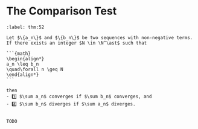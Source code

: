# The Comparison Test

````{prf:theorem} Comparison Test
:label: thm:52

Let $\{a_n\}$ and $\{b_n\}$ be two sequences with non-negative terms. If there exists an integer $N \in \N^\ast$ such that

```{math}
\begin{align*}
a_n \leq b_n
\quad\forall n \geq N
\end{align*}
```

then
- 1️⃣ $\sum a_n$ converges if $\sum b_n$ converges, and
- 2️⃣ $\sum b_n$ diverges if $\sum a_n$ diverges.
````

````{prf:proof}

TODO

````
